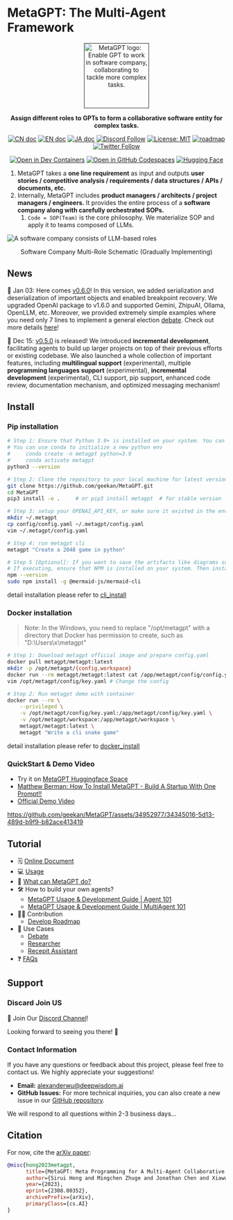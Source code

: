 
# MetaGPT: The Multi-Agent Framework

<p align="center">
<a href=""><img src="docs/resources/MetaGPT-new-log.png" alt="MetaGPT logo: Enable GPT to work in software company, collaborating to tackle more complex tasks." width="150px"></a>
</p>

<p align="center">
<b>Assign different roles to GPTs to form a collaborative software entity for complex tasks.</b>
</p>

<p align="center">
<a href="docs/README_CN.md"><img src="https://img.shields.io/badge/文档-中文版-blue.svg" alt="CN doc"></a>
<a href="README.md"><img src="https://img.shields.io/badge/document-English-blue.svg" alt="EN doc"></a>
<a href="docs/README_JA.md"><img src="https://img.shields.io/badge/ドキュメント-日本語-blue.svg" alt="JA doc"></a>
<a href="https://discord.gg/DYn29wFk9z"><img src="https://dcbadge.vercel.app/api/server/DYn29wFk9z?style=flat" alt="Discord Follow"></a>
<a href="https://opensource.org/licenses/MIT"><img src="https://img.shields.io/badge/License-MIT-blue.svg" alt="License: MIT"></a>
<a href="docs/ROADMAP.md"><img src="https://img.shields.io/badge/ROADMAP-路线图-blue" alt="roadmap"></a>
<a href="https://twitter.com/MetaGPT_"><img src="https://img.shields.io/twitter/follow/MetaGPT?style=social" alt="Twitter Follow"></a>
</p>

<p align="center">
   <a href="https://vscode.dev/redirect?url=vscode://ms-vscode-remote.remote-containers/cloneInVolume?url=https://github.com/geekan/MetaGPT"><img src="https://img.shields.io/static/v1?label=Dev%20Containers&message=Open&color=blue&logo=visualstudiocode" alt="Open in Dev Containers"></a>
   <a href="https://codespaces.new/geekan/MetaGPT"><img src="https://img.shields.io/badge/Github_Codespace-Open-blue?logo=github" alt="Open in GitHub Codespaces"></a>
   <a href="https://huggingface.co/spaces/deepwisdom/MetaGPT" target="_blank"><img alt="Hugging Face" src="https://img.shields.io/badge/%F0%9F%A4%97%20-Hugging%20Face-blue?color=blue&logoColor=white" /></a>
</p>

1. MetaGPT takes a **one line requirement** as input and outputs **user stories / competitive analysis / requirements / data structures / APIs / documents, etc.**
2. Internally, MetaGPT includes **product managers / architects / project managers / engineers.** It provides the entire process of a **software company along with carefully orchestrated SOPs.**
   1. `Code = SOP(Team)` is the core philosophy. We materialize SOP and apply it to teams composed of LLMs.

![A software company consists of LLM-based roles](docs/resources/software_company_cd.jpeg)

<p align="center">Software Company Multi-Role Schematic (Gradually Implementing)</p>

## News
🚀 Jan 03: Here comes [v0.6.0](https://github.com/geekan/MetaGPT/releases/tag/v0.6.0)! In this version, we added serialization and deserialization of important objects and enabled breakpoint recovery. We upgraded OpenAI package to v1.6.0 and supported Gemini, ZhipuAI, Ollama, OpenLLM, etc. Moreover, we provided extremely simple examples where you need only 7 lines to implement a general election [debate](https://github.com/geekan/MetaGPT/blob/main/examples/debate_simple.py). Check out more details [here](https://github.com/geekan/MetaGPT/releases/tag/v0.6.0)!


🚀 Dec 15: [v0.5.0](https://github.com/geekan/MetaGPT/releases/tag/v0.5.0) is released! We introduced **incremental development**, facilitating agents to build up larger projects on top of their previous efforts or existing codebase. We also launched a whole collection of important features, including **multilingual support** (experimental), multiple **programming languages support** (experimental), **incremental development** (experimental), CLI support, pip support, enhanced code review, documentation mechanism, and optimized messaging mechanism!

## Install

### Pip installation

```bash
# Step 1: Ensure that Python 3.9+ is installed on your system. You can check this by using:
# You can use conda to initialize a new python env
#     conda create -n metagpt python=3.9
#     conda activate metagpt
python3 --version

# Step 2: Clone the repository to your local machine for latest version, and install it.
git clone https://github.com/geekan/MetaGPT.git
cd MetaGPT
pip3 install -e .     # or pip3 install metagpt  # for stable version

# Step 3: setup your OPENAI_API_KEY, or make sure it existed in the env
mkdir ~/.metagpt
cp config/config.yaml ~/.metagpt/config.yaml
vim ~/.metagpt/config.yaml

# Step 4: run metagpt cli
metagpt "Create a 2048 game in python"

# Step 5 [Optional]: If you want to save the artifacts like diagrams such as quadrant chart, system designs, sequence flow in the workspace, you can execute the step before Step 3. By default, the framework is compatible, and the entire process can be run completely without executing this step.
# If executing, ensure that NPM is installed on your system. Then install mermaid-js. (If you don't have npm in your computer, please go to the Node.js official website to install Node.js https://nodejs.org/ and then you will have npm tool in your computer.)
npm --version
sudo npm install -g @mermaid-js/mermaid-cli
```

detail installation please refer to [cli_install](https://docs.deepwisdom.ai/main/en/guide/get_started/installation.html#install-stable-version)

### Docker installation
> Note: In the Windows, you need to replace "/opt/metagpt" with a directory that Docker has permission to create, such as "D:\Users\x\metagpt"

```bash
# Step 1: Download metagpt official image and prepare config.yaml
docker pull metagpt/metagpt:latest
mkdir -p /opt/metagpt/{config,workspace}
docker run --rm metagpt/metagpt:latest cat /app/metagpt/config/config.yaml > /opt/metagpt/config/key.yaml
vim /opt/metagpt/config/key.yaml # Change the config

# Step 2: Run metagpt demo with container
docker run --rm \
    --privileged \
    -v /opt/metagpt/config/key.yaml:/app/metagpt/config/key.yaml \
    -v /opt/metagpt/workspace:/app/metagpt/workspace \
    metagpt/metagpt:latest \
    metagpt "Write a cli snake game"
```

detail installation please refer to [docker_install](https://docs.deepwisdom.ai/main/en/guide/get_started/installation.html#install-with-docker)

### QuickStart & Demo Video
- Try it on [MetaGPT Huggingface Space](https://huggingface.co/spaces/deepwisdom/MetaGPT)
- [Matthew Berman: How To Install MetaGPT - Build A Startup With One Prompt!!](https://youtu.be/uT75J_KG_aY)
- [Official Demo Video](https://github.com/geekan/MetaGPT/assets/2707039/5e8c1062-8c35-440f-bb20-2b0320f8d27d)

https://github.com/geekan/MetaGPT/assets/34952977/34345016-5d13-489d-b9f9-b82ace413419

## Tutorial

- 🗒 [Online Document](https://docs.deepwisdom.ai/main/en/)
- 💻 [Usage](https://docs.deepwisdom.ai/main/en/guide/get_started/quickstart.html)  
- 🔎 [What can MetaGPT do?](https://docs.deepwisdom.ai/main/en/guide/get_started/introduction.html)
- 🛠 How to build your own agents? 
  - [MetaGPT Usage & Development Guide | Agent 101](https://docs.deepwisdom.ai/main/en/guide/tutorials/agent_101.html)
  - [MetaGPT Usage & Development Guide | MultiAgent 101](https://docs.deepwisdom.ai/main/en/guide/tutorials/multi_agent_101.html)
- 🧑‍💻 Contribution
  - [Develop Roadmap](docs/ROADMAP.md)
- 🔖 Use Cases
  - [Debate](https://docs.deepwisdom.ai/main/en/guide/use_cases/multi_agent/debate.html)
  - [Researcher](https://docs.deepwisdom.ai/main/en/guide/use_cases/agent/researcher.html)
  - [Recepit Assistant](https://docs.deepwisdom.ai/main/en/guide/use_cases/agent/receipt_assistant.html)
- ❓ [FAQs](https://docs.deepwisdom.ai/main/en/guide/faq.html)

## Support

### Discard Join US
📢 Join Our [Discord Channel](https://discord.gg/ZRHeExS6xv)!

Looking forward to seeing you there! 🎉

### Contact Information

If you have any questions or feedback about this project, please feel free to contact us. We highly appreciate your suggestions!

- **Email:** alexanderwu@deepwisdom.ai
- **GitHub Issues:** For more technical inquiries, you can also create a new issue in our [GitHub repository](https://github.com/geekan/metagpt/issues).

We will respond to all questions within 2-3 business days...

## Citation

For now, cite the [arXiv paper](https://arxiv.org/abs/2308.00352):

```bibtex
@misc{hong2023metagpt,
      title={MetaGPT: Meta Programming for A Multi-Agent Collaborative Framework}, 
      author={Sirui Hong and Mingchen Zhuge and Jonathan Chen and Xiawu Zheng and Yuheng Cheng and Ceyao Zhang and Jinlin Wang and Zili Wang and Steven Ka Shing Yau and Zijuan Lin and Liyang Zhou and Chenyu Ran and Lingfeng Xiao and Chenglin Wu and Jürgen Schmidhuber},
      year={2023},
      eprint={2308.00352},
      archivePrefix={arXiv},
      primaryClass={cs.AI}
}
```
